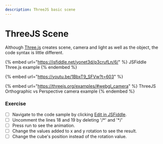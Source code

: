 ```yaml
---
description: ThreeJS basic scene
---
```


# ThreeJS Scene

Although [Three.js](https://threejs.org/) creates scene, camera and light as well as the object, the code syntax is little different.

{% embed url="https://jsfiddle.net/yonet3d/p3crufLn/6/" %}
JSFiddle Three.js example
{% endembed %}

{% embed url="https://youtu.be/1BbxT9_SFVw?t=603" %}



{% embed url="https://threejs.org/examples/#webgl_camera" %}
ThreeJS Orthographic vs Perspective camera example
{% endembed %}

### Exercise

* [ ] Navigate to the code sample by clicking [Edit in JSFiddle](https://jsfiddle.net/yonet3d/p3crufLn/).&#x20;
* [ ] Uncomment the lines 18 and 19 by deleting '/\*' and '\*/'
* [ ] Press run to see the animation.&#x20;
* [ ] Change the values added to x and y rotation to see the result.
* [ ] Change the cube's position instead of the rotation value.&#x20;
